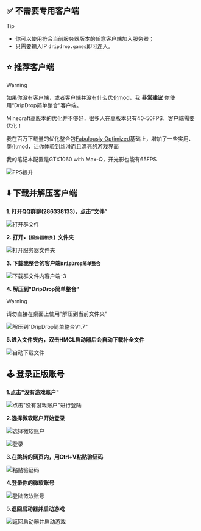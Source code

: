 ## ✅ 不需要专用客户端
> [!tip]
> + 你可以使用符合当前服务器版本的任意客户端加入服务器；
> + 只需要输入IP `dripdrop.games`即可连入。


## ⭐ 推荐客户端

> [!warning]
> 如果你没有客户端，或者客户端并没有什么优化mod，我 **非常建议** 你使用“DripDrop简单整合”客户端。

Minecraft高版本的优化并不够好，很多人在高版本只有40-50FPS，客户端需要优化！

我在百万下载量的优化整合包[Fabulously Optimized](https://www.curseforge.com/minecraft/modpacks/fabulously-optimized)基础上，增加了一些实用、美化mod，让你体验到丝滑而且漂亮的游戏界面

我的笔记本配置是GTX1060 with Max-Q，开光影也能有65FPS

![FPS提升](pics/download/fps.png)

## ⬇️ 下载并解压客户端

**1. 打开[QQ群聊](https://jq.qq.com/?_wv=1027&k=VoMxW5eI)(286338133)，点击“文件”**

![打开群文件](pics/download/1.png)

**2. 打开`★【服务器相关】`文件夹**

![打开服务器文件夹](pics/download/2.png)

**3. 下载我整合的客户端`DripDrop简单整合`**

![下载群文件内客户端-3](pics/download/3.png)

**4. 解压到"DripDrop简单整合"**

> [!warning]
请勿直接在桌面上使用"解压到当前文件夹"

![解压到"DripDrop简单整合V1.7"](pics/download/4.png)

**5.进入文件夹内，双击HMCL启动器后会自动下载补全文件**

![自动下载文件](pics/download/5.png)

## 🕹️ 登录正版账号

**1.点击"没有游戏账户"**

![点击"没有游戏账户"进行登陆](pics/download/6.png)

**2.选择微软账户开始登录**

![选择微软账户](pics/download/7.png)

![登录](pics/download/8.png)

**3.在跳转的网页内，用Ctrl+V粘贴验证码**

![粘贴验证码](pics/download/9.png)

**4.登录你的微软账号**

![登陆微软账号](pics/download/10.png)

**5.返回启动器并启动游戏**

![返回启动器并启动游戏](pics/download/11.png)
